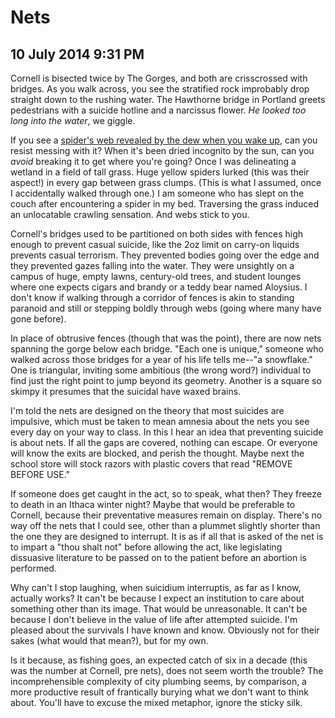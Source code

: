 # Nets
## 10 July 2014 9:31 PM

Cornell is bisected twice by The Gorges, and both are crisscrossed with bridges. As you walk across, you see the stratified rock improbably drop straight down to the rushing water. The Hawthorne bridge in Portland greets pedestrians with a suicide hotline and a narcissus flower. *He looked too long into the water*, we giggle.

If you see a [spider's web revealed by the dew when you wake up][1], can you resist messing with it? When it's been dried incognito by the sun, can you *avoid* breaking it to get where you're going? Once I was delineating a wetland in a field of tall grass. Huge yellow spiders lurked (this was their aspect!) in every gap between grass clumps. (This is what I assumed, once I accidentally walked through one.) I am someone who has slept on the couch after encountering a spider in my bed. Traversing the grass induced an unlocatable crawling sensation. And webs stick to you.

Cornell's bridges used to be partitioned on both sides with fences high enough to prevent casual suicide, like the 2oz limit on carry-on liquids prevents casual terrorism. They prevented bodies going over the edge and they prevented gazes falling into the water. They were unsightly on a campus of huge, empty lawns, century-old trees, and student lounges where one expects cigars and brandy or a teddy bear named Aloysius. I don't know if walking through a corridor of fences is akin to standing paranoid and still or stepping boldly through webs (going where many have gone before).

In place of obtrusive fences (though that was the point), there are now nets spanning the gorge below each bridge. "Each one is unique," someone who walked across those bridges for a year of his life tells me--"a snowflake." One is triangular, inviting some ambitious (the wrong word?) individual to find just the right point to jump beyond its geometry. Another is a square so skimpy it presumes that the suicidal have waxed brains.

I'm told the nets are designed on the theory that most suicides are impulsive, which must be taken to mean amnesia about the nets you see every day on your way to class. In this I hear an idea that preventing suicide is about nets. If all the gaps are covered, nothing can escape. Or everyone will know the exits are blocked, and perish the thought. Maybe next the school store will stock razors with plastic covers that read "REMOVE BEFORE USE."

If someone does get caught in the act, so to speak, what then? They freeze to death in an Ithaca winter night? Maybe that would be preferable to Cornell, because their preventative measures remain on display. There's no way off the nets that I could see, other than a plummet slightly shorter than the one they are designed to interrupt. It is as if all that is asked of the net is to impart a "thou shalt not" before allowing the act, like legislating dissuasive literature to be passed on to the patient before an abortion is performed.

Why can't I stop laughing, when suicidium interruptis, as far as I know, actually works? It can't be because I expect an institution to care about something other than its image. That would be unreasonable. It can't be because I don't believe in the value of life after attempted suicide. I'm pleased about the survivals I have known and know. Obviously not for their sakes (what would that mean?), but for my own.

Is it because, as fishing goes, an expected catch of six in a decade (this was the number at Cornell, pre nets), does not seem worth the trouble? The incomprehensible complexity of city plumbing seems, by comparison, a more productive result of frantically burying what we don't want to think about. You'll have to excuse the mixed metaphor, ignore the sticky silk.

[1]: http://vimeo.com/78997323